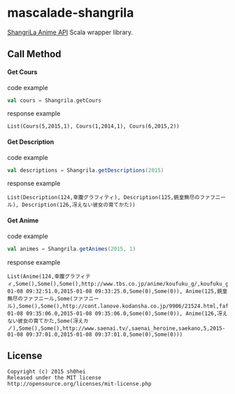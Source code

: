 # mascalade-shangrila

[ShangriLa Anime API](http://api.moemoe.tokyo/) Scala wrapper library.

## Call Method

#### Get Cours

code example
```Scala
val cours = Shangrila.getCours
```
response example
```
List(Cours(5,2015,1), Cours(1,2014,1), Cours(6,2015,2))
```

#### Get Description

code example
```Scala
val descriptions = Shangrila.getDescriptions(2015)
```
response example
```
List(Description(124,幸腹グラフィティ), Description(125,銃皇無尽のファフニール), Description(126,冴えない彼女の育てかた))
```

#### Get Anime

code example
```Scala
val animes = Shangrila.getAnimes(2015, 1)
```
response example
```
List(Anime(124,幸腹グラフィティ,Some(),Some(),Some(),http://www.tbs.co.jp/anime/koufuku_g/,koufuku_g,koufukug,5,2015-01-08 09:32:51.0,2015-01-08 09:33:25.0,Some(0),Some(0)), Anime(125,銃皇無尽のファフニール,Some(ファフニール),Some(),Some(),http://cont.lanove.kodansha.co.jp/9906/21524.html,fafnir_anime,fafnir_anime,5,2015-01-08 09:35:06.0,2015-01-08 09:35:06.0,Some(0),Some(0)), Anime(126,冴えない彼女の育てかた,Some(冴えカノ),Some(),Some(),http://www.saenai.tv/,saenai_heroine,saekano,5,2015-01-08 09:37:01.0,2015-01-08 09:37:01.0,Some(0),Some(0)))
```

## License

```
Copyright (c) 2015 sh0hei
Released under the MIT license
http://opensource.org/licenses/mit-license.php
``````